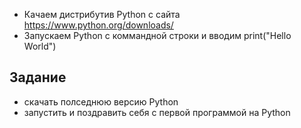 * Качаем дистрибутив Python c сайта https://www.python.org/downloads/
* Запускаем Python с коммандной строки и вводим print("Hello World")

## Задание 
* скачать полседнюю версию Python
* запустить и поздравить себя с первой программой на Python
